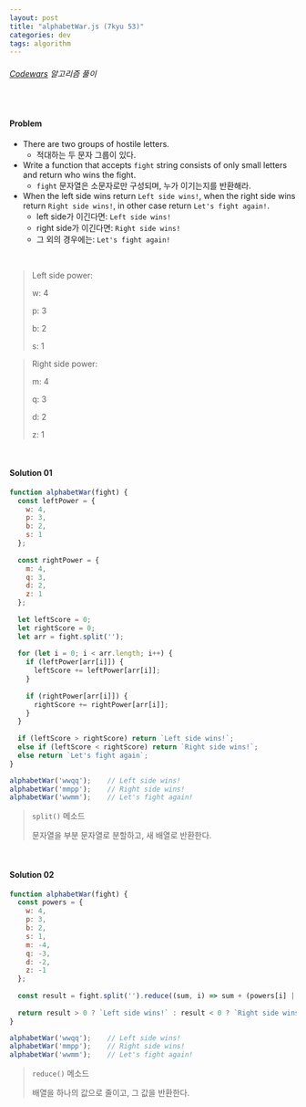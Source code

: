 ```yaml
---
layout: post
title: "alphabetWar.js (7kyu 53)"
categories: dev
tags: algorithm
---
```


###### [Codewars](https://www.codewars.com) 알고리즘 풀이

<br>

#### Problem

- There are two groups of hostile letters.
  - 적대하는 두 문자 그룹이 있다.
- Write a function that accepts `fight` string consists of only small letters and return who wins the fight.
  - `fight` 문자열은 소문자로만 구성되며, 누가 이기는지를 반환해라.
- When the left side wins return `Left side wins!`, when the right side wins return `Right side wins!`, in other case return `Let's fight again!`.
  - left side가 이긴다면: `Left side wins!`
  - right side가 이긴다면: `Right side wins!`
  - 그 외의 경우에는: `Let's fight again!`

<br>

> Left side power:
>
> w: 4
>
> p: 3
>
> b: 2
>
> s: 1

> Right side power:
>
> m: 4
>
> q: 3
>
> d: 2
>
> z: 1

<br>

#### Solution 01

```js
function alphabetWar(fight) {
  const leftPower = {
    w: 4,
    p: 3,
    b: 2,
    s: 1
  };
  
  const rightPower = {
    m: 4,
    q: 3,
    d: 2,
    z: 1
  };
  
  let leftScore = 0;
  let rightScore = 0;
  let arr = fight.split('');
  
  for (let i = 0; i < arr.length; i++) {
    if (leftPower[arr[i]]) {
      leftScore += leftPower[arr[i]];
    }
    
    if (rightPower[arr[i]]) {
      rightScore += rightPower[arr[i]];
    }
  }
  
  if (leftScore > rightScore) return `Left side wins!`;
  else if (leftScore < rightScore) return `Right side wins!`;
  else return `Let's fight again`;
}

alphabetWar('wwqq');	// Left side wins!
alphabetWar('mmpp');	// Right side wins!
alphabetWar('wwmm');	// Let's fight again!
```

> `split()` 메소드
>
> 문자열을 부분 문자열로 분할하고, 새 배열로 반환한다.

<br>

#### Solution 02

```js
function alphabetWar(fight) {
  const powers = {
    w: 4,
    p: 3,
    b: 2,
    s: 1,
    m: -4,
    q: -3,
    d: -2,
    z: -1
  };
  
  const result = fight.split('').reduce((sum, i) => sum + (powers[i] || 0), 0);
  
  return result > 0 ? `Left side wins!` : result < 0 ? `Right side wins!` : `Let's fight again!`;
}

alphabetWar('wwqq');	// Left side wins!
alphabetWar('mmpp');	// Right side wins!
alphabetWar('wwmm');	// Let's fight again!
```

> `reduce()` 메소드
>
> 배열을 하나의 값으로 줄이고, 그 값을 반환한다.

<br>